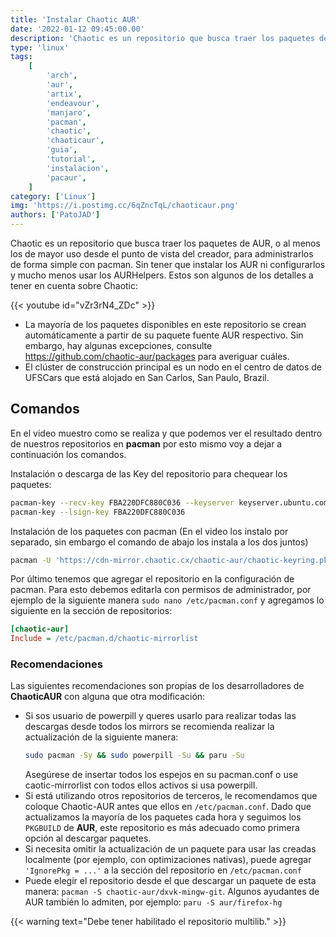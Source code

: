 ```yaml
---
title: 'Instalar Chaotic AUR'
date: '2022-01-12 09:45:00.00'
description: 'Chaotic es un repositorio que busca traer los paquetes de AUR, o al menos los de mayor uso desde el punto de vista del creador, para administrarlos de forma simple con pacman.'
type: 'linux'
tags:
    [
        'arch',
        'aur',
        'artix',
        'endeavour',
        'manjaro',
        'pacman',
        'chaotic',
        'chaoticaur',
        'guia',
        'tutorial',
        'instalacion',
        'pacaur',
    ]
category: ['Linux']
img: 'https://i.postimg.cc/6qZncTqL/chaoticaur.png'
authors: ['PatoJAD']
---
```


Chaotic es un repositorio que busca traer los paquetes de AUR, o al menos los de mayor uso desde el punto de vista del creador, para administrarlos de forma simple con pacman. Sin tener que instalar los AUR ni configurarlos y mucho menos usar los AURHelpers. Estos son algunos de los detalles a tener en cuenta sobre Chaotic:

{{< youtube id="vZr3rN4_ZDc" >}}

-   La mayoría de los paquetes disponibles en este repositorio se crean automáticamente a partir de su paquete fuente AUR respectivo. Sin embargo, hay algunas excepciones, consulte https://github.com/chaotic-aur/packages para averiguar cuáles.
-   El clúster de construcción principal es un nodo en el centro de datos de UFSCars que está alojado en San Carlos, San Paulo, Brazil.

## Comandos

En el video muestro como se realiza y que podemos ver el resultado dentro de nuestros repositorios en **pacman** por esto mismo voy a dejar a continuación los comandos.

Instalación o descarga de las Key del repositorio para chequear los paquetes:

```bash
pacman-key --recv-key FBA220DFC880C036 --keyserver keyserver.ubuntu.com
pacman-key --lsign-key FBA220DFC880C036
```

Instalación de los paquetes con pacman (En el video los instalo por separado, sin embargo el comando de abajo los instala a los dos juntos)

```bash
pacman -U 'https://cdn-mirror.chaotic.cx/chaotic-aur/chaotic-keyring.pkg.tar.zst' 'https://cdn-mirror.chaotic.cx/chaotic-aur/chaotic-mirrorlist.pkg.tar.zst'
```

Por último tenemos que agregar el repositorio en la configuración de pacman. Para esto debemos editarla con permisos de administrador, por ejemplo de la siguiente manera `sudo nano /etc/pacman.conf` y agregamos lo siguiente en la sección de repositorios:

```cfg
[chaotic-aur]
Include = /etc/pacman.d/chaotic-mirrorlist
```

### Recomendaciones

Las siguientes recomendaciones son propias de los desarrolladores de **ChaoticAUR** con alguna que otra modificación:

-   Si sos usuario de powerpill y queres usarlo para realizar todas las descargas desde todos los mirrors se recomienda realizar la actualización de la siguiente manera:
    ```bash
    sudo pacman -Sy && sudo powerpill -Su && paru -Su
    ```
    Asegúrese de insertar todos los espejos en su pacman.conf o use caotic-mirrorlist con todos ellos activos si usa powerpill.
-   Si está utilizando otros repositorios de terceros, le recomendamos que coloque Chaotic-AUR antes que ellos en `/etc/pacman.conf`. Dado que actualizamos la mayoría de los paquetes cada hora y seguimos los `PKGBUILD` de **AUR**, este repositorio es más adecuado como primera opción al descargar paquetes.
-   Si necesita omitir la actualización de un paquete para usar las creadas localmente (por ejemplo, con optimizaciones nativas), puede agregar `'IgnorePkg = ...'` a la sección del repositorio en `/etc/pacman.conf`
-   Puede elegir el repositorio desde el que descargar un paquete de esta manera: `pacman -S chaotic-aur/dxvk-mingw-git`. Algunos ayudantes de AUR también lo admiten, por ejemplo: `paru -S aur/firefox-hg`

{{< warning text="Debe tener habilitado el repositorio multilib." >}}
